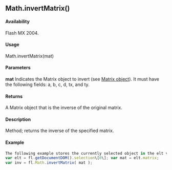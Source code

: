 ## Math.invertMatrix()

#### Availability

Flash MX 2004.

#### Usage

Math.invertMatrix(mat)

#### Parameters

**mat** Indicates the Matrix object to invert (see [Matrix object](#!AdobeDocs/developers-animatesdk-docs/master/Matrix_object/matrix_summary.md)). It must have the following fields: a, b, c, d, tx, and ty.

#### Returns

A Matrix object that is the inverse of the original matrix.

#### Description

Method; returns the inverse of the specified matrix.

#### Example

```javascript
The following example stores the currently selected object in the elt variable, assigns that matrix to the mat variable, and stores the inverse of the matrix in the inv variable:
var elt = fl.getDocumentDOM().selection\[0\]; var mat = elt.matrix;
var inv = fl.Math.invertMatrix( mat );

```